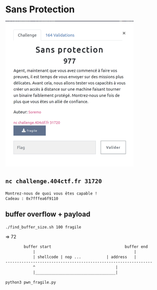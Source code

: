 # Sans Protection

<img src="sans_protection.png" alt="sans_protection" width="400"/>

## `nc challenge.404ctf.fr 31720`
```
Montrez-nous de quoi vous êtes capable !
Cadeau : 0x7fffea6f9110
```

## buffer overflow + payload

`./find_buffer_size.sh 100 fragile`

=> 72

```
		buffer start								buffer end
			|											|
			| shellcode | nop ...			| address	|
----------------------------------------------------------------
			^									|
			|___________________________________|

```

`python3 pwn_fragile.py`

